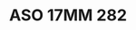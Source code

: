 ---
title: ASO 17MM 282
date: 
draft: false

# descripcion
description : Anillo de plata 925.

materials: Plata 997

color: 

dimensions: 17mm diámetro

code: 05-23-1671

type: "Anillos"

categories: []

price: $4.620,00

price_eftvo: $3.930,00

# Images
# first image will be shown in the product page
images:
  # - image: "images/path_to_image"
  # La ubicacion de las imagenes es imagenes/Anillos/Anillos.Solo Plata/05-23-1671-aso-17mm-282
  - image: "./images/anillos/solo_plata/05-23-1671-aso-17mm-282.jpg"
---